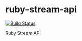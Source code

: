 # ruby-stream-api

[![Build Status](https://travis-ci.org/ruby-ee/ruby-stream-api.svg?branch=master)](https://travis-ci.org/ruby-ee/ruby-stream-api)

Ruby Stream API
